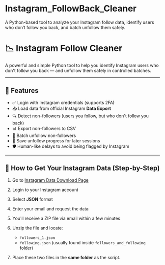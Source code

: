 # Instagram_FollowBack_Cleaner
A Python-based tool to analyze your Instagram follow data, identify users who don’t follow you back, and batch unfollow them safely.


# 📉 Instagram Follow Cleaner

A powerful and simple Python tool to help you identify Instagram users who don't follow you back — and unfollow them safely in controlled batches.

---

## 🚀 Features

- ✅ Login with Instagram credentials (supports 2FA)
- 📥 Load data from official Instagram **Data Export**
- 🔍 Detect non-followers (users you follow, but who don't follow you back)
- 📊 Export non-followers to CSV
- 🔄 Batch unfollow non-followers
- 💾 Save unfollow progress for later sessions
- 🛡️ Human-like delays to avoid being flagged by Instagram


---

## 📁 How to Get Your Instagram Data (Step-by-Step)

1. Go to [Instagram Data Download Page](https://www.instagram.com/download/request/)
2. Login to your Instagram account
3. Select **JSON** format
4. Enter your email and request the data
5. You'll receive a ZIP file via email within a few minutes
6. Unzip the file and locate:
   - `followers_1.json`
   - `following.json`
   (usually found inside `followers_and_following` folder)

7. Place these two files in the **same folder** as the script.

